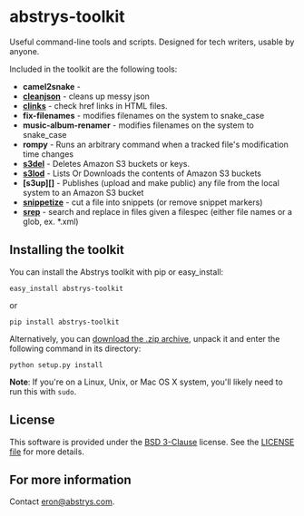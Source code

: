 abstrys-toolkit
===============

Useful command-line tools and scripts. Designed for tech writers, usable by anyone.

Included in the toolkit are the following tools:

- **camel2snake** - 
- **[cleanjson][]** - cleans up messy json
- **[clinks][]** - check href links in HTML files.
- **fix-filenames** - modifies filenames on the system to snake_case
- **music-album-renamer** - modifies filenames on the system to snake_case
- **rompy** - Runs an arbitrary command when a tracked file's modification time changes
- **[s3del][]** - Deletes Amazon S3 buckets or keys.
- **[s3lod][]** - Lists Or Downloads the contents of Amazon S3 buckets
- **[s3up][]** - Publishes (upload and make public) any file from the local system to an Amazon S3 bucket
- **[snippetize][]** - cut a file into snippets (or remove snippet markers)
- **[srep][]** - search and replace in files given a filespec (either file names or a glob, ex. *.xml)

## Installing the toolkit

You can install the Abstrys toolkit with pip or easy_install:

    easy_install abstrys-toolkit

or

    pip install abstrys-toolkit

Alternatively, you can [download the .zip archive][zip], unpack it and enter the following command in its directory:

    python setup.py install

**Note**: If you're on a Linux, Unix, or Mac OS X system, you'll likely need to run this with `sudo`.

## License

This software is provided under the [BSD 3-Clause][license] license. See the [LICENSE file][license-file] for more details.

## For more information

Contact [eron@abstrys.com](mailto:eron@abstrys.com?Subject=abstrys-toolkit).

[cleanjson]: https://github.com/Abstrys/abstrys-toolkit/blob/master/docs/cleanjson.md
[clinks]: https://github.com/Abstrys/abstrys-toolkit/blob/master/docs/clinks.rst
[license-file]: https://github.com/Abstrys/abstrys-toolkit/blob/master/LICENSE
[license]: http://opensource.org/licenses/BSD-3-Clause
[s3del]: https://github.com/Abstrys/abstrys-toolkit/blob/master/docs/s3del.rst
[s3lod]: https://github.com/Abstrys/abstrys-toolkit/blob/master/docs/s3lod.rst
[s3pub]: https://github.com/Abstrys/abstrys-toolkit/blob/master/docs/s3pub.rst
[snippetize]: https://github.com/Abstrys/abstrys-toolkit/blob/master/docs/snippetize.md
[srep]: https://github.com/Abstrys/abstrys-toolkit/blob/master/docs/srep.rst
[zip]: https://github.com/Abstrys/abstrys-toolkit/archive/master.zip

